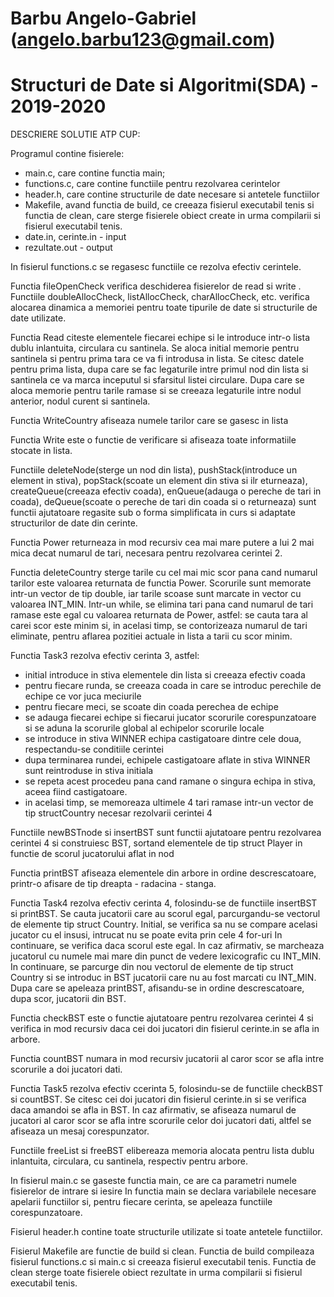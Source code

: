 # Barbu Angelo-Gabriel (angelo.barbu123@gmail.com)
# Structuri de Date si Algoritmi(SDA) - 2019-2020

DESCRIERE SOLUTIE ATP CUP:

Programul contine fisierele:
- main.c, care contine functia main;
- functions.c, care contine functiile pentru rezolvarea cerintelor
- header.h, care contine structurile de date necesare si antetele functiilor
- Makefile, avand functia de build, ce creeaza fisierul executabil tenis si functia de clean,
care sterge  fisierele obiect create in urma compilarii si fisierul executabil tenis.
- date.in, cerinte.in - input
- rezultate.out - output

In fisierul functions.c se regasesc functiile ce rezolva efectiv cerintele.
 
Functia fileOpenCheck verifica deschiderea fisierelor de read si write
.
Functiile doubleAllocCheck, listAllocCheck, charAllocCheck, etc. verifica alocarea dinamica a
memoriei pentru toate tipurile de date si structurile de date utilizate.

Functia Read citeste elementele fiecarei echipe si le introduce intr-o lista dublu inlantuita,
circulara cu santinela. Se aloca initial memorie pentru santinela si pentru prima tara ce va fi
introdusa in lista. Se citesc datele pentru prima lista, dupa care se fac legaturile intre primul
nod din lista si santinela ce va marca inceputul si sfarsitul listei circulare. Dupa care se aloca
memorie pentru tarile ramase si se creeaza legaturile intre nodul anterior, nodul curent si
santinela.

Functia WriteCountry afiseaza numele tarilor care se gasesc in lista

Functia Write este o functie de verificare si afiseaza toate informatiile stocate in lista.

Functiile deleteNode(sterge un nod din lista), pushStack(introduce un element in stiva),
popStack(scoate un element din stiva si ilr eturneaza), createQueue(creeaza efectiv coada),
enQueue(adauga o pereche de tari in coada), deQueue(scoate o pereche de tari din coada si o
returneaza) sunt functii ajutatoare regasite sub o forma simplificata in curs si adaptate 
structurilor de date din cerinte.

Functia Power returneaza in mod recursiv cea mai mare putere a lui 2 mai mica decat numarul de tari,
necesara pentru rezolvarea cerintei 2.

Functia deleteCountry sterge tarile cu cel mai mic scor pana cand numarul tarilor este valoarea
returnata de functia Power. Scorurile sunt memorate intr-un vector de tip double, iar tarile scoase
sunt marcate in vector cu valoarea INT_MIN. Intr-un while, se elimina tari pana cand numarul de
tari ramase este egal cu valoarea returnata de Power, astfel: se cauta tara al carei scor este
minim si, in acelasi timp, se contorizeaza numarul de tari eliminate, pentru aflarea pozitiei
actuale in lista a tarii cu scor minim.

Functia Task3 rezolva efectiv cerinta 3, astfel:
- initial introduce in stiva elementele din lista si creeaza efectiv coada
- pentru fiecare runda, se creeaza coada in care se introduc perechile de echipe ce vor
  juca meciurile
- pentru fiecare meci, se scoate din coada perechea de echipe
- se adauga fiecarei echipe si fiecarui jucator scorurile corespunzatoare si se aduna la scorurile
  global al echipelor scorurile locale
- se introduce in stiva WINNER echipa castigatoare dintre cele doua, respectandu-se conditiile 
  cerintei
- dupa terminarea rundei, echipele castigatoare aflate in stiva WINNER sunt reintroduse in stiva
  initiala
- se repeta acest procedeu pana cand ramane o singura echipa in stiva, aceea fiind castigatoare.
- in acelasi timp, se memoreaza ultimele 4 tari ramase intr-un vector de tip structCountry necesar
  rezolvarii cerintei 4

Functiile newBSTnode si insertBST sunt functii ajutatoare pentru rezolvarea cerintei 4 si
construiesc BST, sortand elementele de tip struct Player in functie de scorul jucatorului aflat
in nod

Functia printBST afiseaza elementele din arbore in ordine descrescatoare, printr-o afisare de tip
dreapta - radacina - stanga.

Functia Task4 rezolva efectiv cerinta 4, folosindu-se de functiile insertBST si printBST. Se cauta
jucatorii care au scorul egal, parcurgandu-se vectorul de elemente tip struct Country. Initial, se
verifica sa nu se compare acelasi jucator cu el insusi, intrucat nu se poate evita prin cele 4 for-uri
In continuare, se verifica daca scorul este egal. In caz afirmativ, se marcheaza jucatorul cu numele
mai mare din punct de vedere lexicografic cu INT_MIN. In continuare, se parcurge din nou vectorul
de elemente de tip struct Country si se introduc in BST jucatorii care nu au fost marcati cu INT_MIN.
Dupa care se apeleaza printBST, afisandu-se in ordine descrescatoare, dupa scor, jucatorii din BST.

Functia checkBST este o functie ajutatoare pentru rezolvarea cerintei 4 si verifica in mod recursiv
daca cei doi jucatori din fisierul cerinte.in se afla in arbore.

Functia countBST numara in mod recursiv jucatorii al caror scor se afla intre scorurile a doi
jucatori dati.

Functia Task5 rezolva efectiv ccerinta 5, folosindu-se de functiile checkBST si countBST. Se citesc
cei doi jucatori din fisierul cerinte.in si se verifica daca amandoi se afla in BST. In caz afirmativ,
se afiseaza numarul de jucatori al caror scor se afla intre scorurile celor doi jucatori dati, altfel
se afiseaza un mesaj corespunzator.

Functiile freeList si freeBST elibereaza memoria alocata pentru lista dublu inlantuita, circulara,
cu santinela, respectiv pentru arbore.

In fisierul main.c se gaseste functia main, ce are ca parametri numele fisierelor de intrare si iesire
In functia main se declara variabilele necesare apelarii functiilor si, pentru fiecare cerinta, se
apeleaza functiile corespunzatoare.

Fisierul header.h contine toate structurile utilizate si toate antetele functiilor.

Fisierul Makefile are functie de build si clean. Functia de build compileaza fisierul functions.c
si main.c si creeaza fisierul executabil tenis. Functia de clean sterge toate fisierele obiect
rezultate in urma compilarii si fisierul executabil tenis.